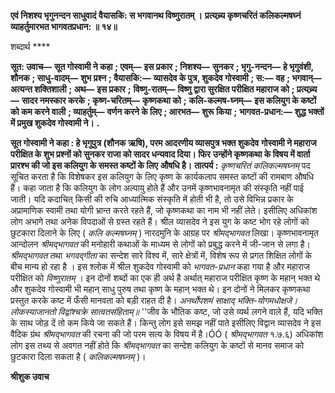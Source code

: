 **एवं निशश्य भृगुनन्दन साधुवादं** **वैयासकि: स भगवानथ विष्णुरातम् ।** **प्रत्यच्र्य कृष्णचरितं कलिकल्मषघ्नं** **व्याहर्तुमारभत भागवतप्रधान: ॥ १४॥** 

शब्दार्थ **** 

**सूत: उवाच—** **सूत गोस्वामी ने कहा** **; एवम्—** **इस प्रकार** **; निशश्य—** **सुनकर** **; भृगु-नन्दन—** **हे भृगुवंशी, शौनक** **; साधु-वादम्—** **शुभ प्रश्न** **; वैयासकि:—** **व्यासदेव के पुत्र, शुकदेव गोस्वामी** **; स:—** **वह** **; भगवान्—** **अत्यन्त शक्तिशाली** **; अथ—** **इस प्रकार** **;** **विष्णु-रातम्—** **विष्णु द्वारा सुरक्षित परीक्षित महाराज को** **; प्रत्यच्र्य—** **सादर नमस्कार करके** **; कृष्ण-चरितम्—** **कृष्णकथा को** **;** **कलि-कल्मष-घ्नम्—** **इस कलियुग के कष्टों को कम करने वाली** **; व्याहर्तुम्—** **वर्णन करने के लिए** **; आरभत—** **शुरू किया** **;** **भागवत-प्रधान:—** **शुद्ध भक्तों में प्रमुख शुकदेव गोस्वामी ने।** **.** 

**सूत गोस्वामी ने कहा : हे भृगुपुत्र (शौनक ऋषि), परम आदरणीय व्यासपुत्र भक्त शुकदेव** **गोस्वामी ने महाराज परीक्षित के शुभ प्रश्नों को सुनकर राजा को सादर धन्यवाद दिया। फिर** **उन्होंने कृष्णकथा के विषय में वार्ता प्रारश्भ की जो इस कलियुग के समस्त कष्टों के लिए** **औषधि है।** **तात्पर्य :** *कृष्णचरितं कलिकल्मषघ्नम्* पद सूचित करता है कि विशेषकर इस कलियुग के लिए कृष्ण के कार्यकलाप समस्त कष्टों की रामबाण औषधि हैं। कहा जाता है कि कलियुग के लोग अल्पायु होते हैं और उनमें कृष्णभावनामृत की संस्कृति नहीं पाई जाती। यदि कदाचित् किसी की रुचि आध्यात्मिक संस्कृति में होती भी है, तो उसे विभिन्न प्रकार के अप्रामाणिक स्वामी तथा योगी भ्रान्त करते रहते हैं, जो कृष्णकथा का नाम भी नहीं लेते। इसीलिए अधिकांश लोग अभागे तथा अनेक विपदाओं से ग्रस्त रहते हैं। श्रील व्यासदेव ने इस युग के कष्ट भोग रहे लोगों को छुटकारा दिलाने के लिए ( *कलि कल्मषघ्नम्* ) नारदमुनि के आग्रह पर *श्रीमद्भागवत* लिखा। कृष्णभावनामृत आन्दोलन *श्रीमद्भागवत* की मनोहारी कथाओं के माध्यम से लोगों को प्रबुद्ध करने में जी-जान से लगा है। *श्रीमद्भागवत* तथा *भगवद्गीता* का सन्देश सारे विश्व में, सारे क्षेत्रों में, विशेष रूप से प्रगत शिक्षित लोगों के बीच मान्य हो रहा है । इस श्लोक में श्रील शुकदेव गोस्वामी को *भागवत-प्रधान* कहा गया है और महाराज परीक्षित को *विष्णुरातम्* । इन दोनों शब्दों का एक ही अर्थ है अर्थात् महाराज परीक्षित कृष्ण के महान् भक्त थे और शुकदेव गोस्वामी भी महान् साधु पुरुष तथा कृष्ण के महान् भक्त थे। इन दोनों ने मिलकर कृष्णकथा प्रस्तुत करके कष्ट में फँसी मानवता को बड़ी राहत दी है। *अनर्थोपशमं साक्षाद् भक्ति-योगमधोक्षजे।* *लोकस्याजानतो विद्वांश्चक्रे सात्वतसंहिताम्॥* ''जीव के भौतिक कष्ट, जो उसे व्यर्थ लगने वाले हैं, यदि भक्ति के साथ जोड़ दें तो कम किये जा सकते हैं। किन्तु लोग इसे समझ नहीं पाते इसीलिए विद्वान व्यासदेव ने इस वैदिक ग्रंथ *श्रीमद्भागवत*  की रचना की जो परम सत्य के विषय में है।ÓÓ ( *श्रीमद्भागवत* १.७.६) अधिकांश लोग इस तथ्य से अवगत नहीं होते कि *श्रीमद्भागवत* का सन्देश कलियुग के कष्टों से मानव समाज को छुटकारा दिला सकता है ( *कलिकल्मषघ्नम्* )।  

**श्रीशुक उवाच** 